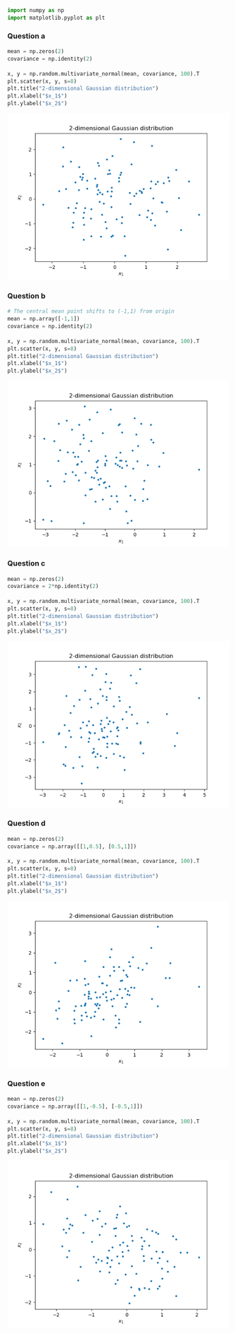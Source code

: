 ```python
import numpy as np
import matplotlib.pyplot as plt
```

### Question a
```python
mean = np.zeros(2)
covariance = np.identity(2)

x, y = np.random.multivariate_normal(mean, covariance, 100).T
plt.scatter(x, y, s=8)
plt.title("2-dimensional Gaussian distribution")
plt.xlabel("$x_1$")
plt.ylabel("$x_2$")
```

![](a.png)

### Question b
```python
# The central mean point shifts to (-1,1) from origin
mean = np.array([-1,1])
covariance = np.identity(2)

x, y = np.random.multivariate_normal(mean, covariance, 100).T
plt.scatter(x, y, s=8)
plt.title("2-dimensional Gaussian distribution")
plt.xlabel("$x_1$")
plt.ylabel("$x_2$")
```

![](b.png)

### Question c
```python
mean = np.zeros(2)
covariance = 2*np.identity(2)

x, y = np.random.multivariate_normal(mean, covariance, 100).T
plt.scatter(x, y, s=8)
plt.title("2-dimensional Gaussian distribution")
plt.xlabel("$x_1$")
plt.ylabel("$x_2$")
```

![](c.png)

### Question d
```python
mean = np.zeros(2)
covariance = np.array([[1,0.5], [0.5,1]])

x, y = np.random.multivariate_normal(mean, covariance, 100).T
plt.scatter(x, y, s=8)
plt.title("2-dimensional Gaussian distribution")
plt.xlabel("$x_1$")
plt.ylabel("$x_2$")
```

![](d.png)

### Question e
```python
mean = np.zeros(2)
covariance = np.array([[1,-0.5], [-0.5,1]])

x, y = np.random.multivariate_normal(mean, covariance, 100).T
plt.scatter(x, y, s=8)
plt.title("2-dimensional Gaussian distribution")
plt.xlabel("$x_1$")
plt.ylabel("$x_2$")
```

![](e.png)
